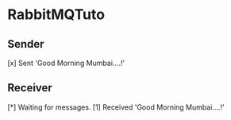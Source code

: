# RabbitMQTuto

## Sender 
 [x] Sent 'Good Morning Mumbai....!'
 
 
## Receiver

 [*] Waiting for messages.
 [1] Received 'Good Morning Mumbai....!'
